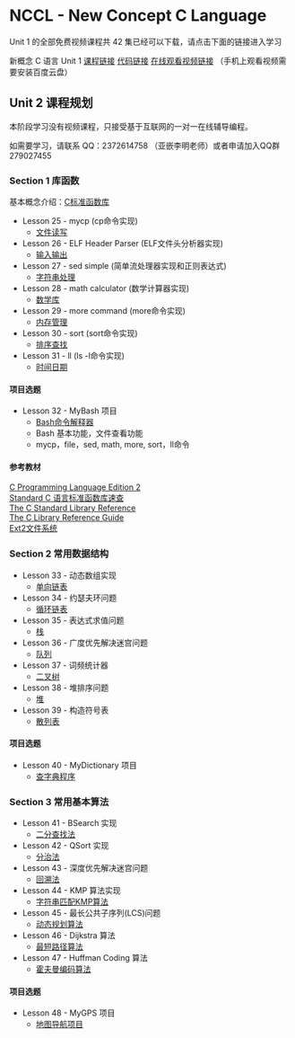NCCL - New Concept C Language
=============================

Unit 1 的全部免费视频课程共 42 集已经可以下载，请点击下面的链接进入学习

新概念 C 语言 Unit 1 [课程链接](https://github.com/limingth/NCCL/blob/master/Unit-1/README.md)  [代码链接](https://github.com/limingth/NCCL.codes)  [在线观看视频链接](http://pan.baidu.com/s/1jGjxusA) （手机上观看视频需要安装百度云盘）

## Unit 2 课程规划 

本阶段学习没有视频课程，只接受基于互联网的一对一在线辅导编程。

如需要学习，请联系 QQ：2372614758 （亚嵌李明老师）或者申请加入QQ群 279027455

### Section 1 库函数
基本概念介绍：[C标准函数库](http://zh.wikipedia.org/zh-cn/C%E6%A8%99%E6%BA%96%E5%87%BD%E5%BC%8F%E5%BA%AB) 

* Lesson 25 - mycp (cp命令实现)
  - [文件读写](Lesson-25.md)
* Lesson 26 - ELF Header Parser (ELF文件头分析器实现)
  - [输入输出](Lesson-26.md)
* Lesson 27 - sed simple (简单流处理器实现和正则表达式)
  - [字符串处理](Lesson-27.md)
* Lesson 28 - math calculator (数学计算器实现)
  - [数学库](Lesson-28.md)
* Lesson 29 - more command (more命令实现)
  - [内存管理](Lesson-29.md)
* Lesson 30 - sort (sort命令实现)
  - [排序查找](Lesson-30.md)
* Lesson 31 - ll (ls -l命令实现)
  - [时间日期](Lesson-31.md)

#### 项目选题
* Lesson 32 - MyBash 项目
  - [Bash命令解释器](Lesson-32.md)  
  - Bash 基本功能，文件查看功能
  - mycp，file，sed, math, more, sort，ll命令

#### 参考教材
[C Programming Language Edition 2](http://ishare.iask.sina.com.cn/download/explain.php?fileid=2302709)  
[Standard C 语言标准函数库速查](http://ganquan.info/standard-c/)  
[The C Standard Library Reference](http://www.tutorialspoint.com/c_standard_library/)  
[The C Library Reference Guide](http://www.acm.uiuc.edu/webmonkeys/book/c_guide/)  
[Ext2文件系统](http://learn.akae.cn/media/ch29s02.html)  

### Section 2 常用数据结构
* Lesson 33 - 动态数组实现
  - [单向链表](Lesson-33.md)
* Lesson 34 - 约瑟夫环问题
  - [循环链表](Lesson-34.md)
* Lesson 35 - 表达式求值问题
  - [栈](Lesson-35.md)
* Lesson 36 - 广度优先解决迷宫问题
  - [队列](Lesson-36.md)
* Lesson 37 - 词频统计器
  - [二叉树](Lesson-37.md)
* Lesson 38 - 堆排序问题
  - [堆](Lesson-38.md)
* Lesson 39 - 构造符号表
  - [散列表](Lesson-39.md) 

#### 项目选题
* Lesson 40 - MyDictionary 项目
  - [查字典程序](Lesson-40.md)

### Section 3 常用基本算法
* Lesson 41 - BSearch 实现
  - [二分查找法](Lesson-41.md)
* Lesson 42 - QSort 实现
  - [分治法](Lesson-42.md)
* Lesson 43 - 深度优先解决迷宫问题
  - [回溯法](Lesson-43.md)
* Lesson 44 - KMP 算法实现
  - [字符串匹配KMP算法](Lesson-44.md)
* Lesson 45 - 最长公共子序列(LCS)问题
  - [动态规划算法](Lesson-45.md)
* Lesson 46 - Dijkstra 算法
  - [最短路径算法](Lesson-46.md)
* Lesson 47 - Huffman Coding 算法
  - [霍夫曼编码算法](Lesson-47.md)

#### 项目选题
* Lesson 48 - MyGPS 项目
  - [地图导航项目](Lesson-48.md)

